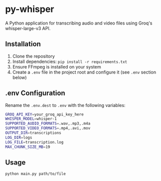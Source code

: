 # py-whisper

A Python application for transcribing audio and video files using Groq's whisper-large-v3 API.

## Installation
1. Clone the repository
2. Install dependencies: `pip install -r requirements.txt`
3. Ensure FFmpeg is installed on your system
4. Create a `.env` file in the project root and configure it (see `.env` section below)

## .env Configuration
Rename the `.env.dest` to `.env` with the following variables:
```bash
GROQ_API_KEY=your_groq_api_key_here
WHISPER_MODEL=whisper-1
SUPPORTED_AUDIO_FORMATS=.wav,.mp3,.m4a
SUPPORTED_VIDEO_FORMATS=.mp4,.avi,.mov
OUTPUT_DIR=transcriptions
LOG_DIR=logs
LOG_FILE=transcription.log
MAX_CHUNK_SIZE_MB=19 
```

## Usage
```bash
python main.py path/to/file
```
